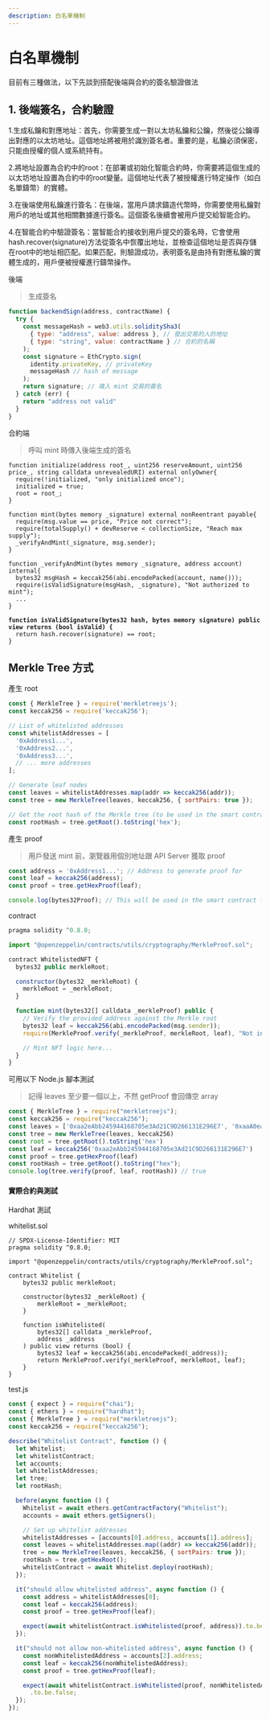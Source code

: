 ```yaml
---
description: 白名單機制
---
```


# 白名單機制

目前有三種做法，以下先談到搭配後端與合約的簽名驗證做法

## 1. 後端簽名，合約驗證

1.生成私鑰和對應地址：首先，你需要生成一對以太坊私鑰和公鑰，然後從公鑰導出對應的以太坊地址。這個地址將被用於識別簽名者。重要的是，私鑰必須保密，只能由授權的個人或系統持有。

2.將地址設置為合約中的root：在部署或初始化智能合約時，你需要將這個生成的以太坊地址設置為合約中的root變量。這個地址代表了被授權進行特定操作（如白名單鑄幣）的實體。

3.在後端使用私鑰進行簽名：在後端，當用戶請求鑄造代幣時，你需要使用私鑰對用戶的地址或其他相關數據進行簽名。這個簽名後續會被用戶提交給智能合約。

4.在智能合約中驗證簽名：當智能合約接收到用戶提交的簽名時，它會使用hash.recover(signature)方法從簽名中恢覆出地址，並檢查這個地址是否與存儲在root中的地址相匹配。如果匹配，則驗證成功，表明簽名是由持有對應私鑰的實體生成的，用戶便被授權進行鑄幣操作。

後端

> 生成簽名

```javascript
function backendSign(address, contractName) {
  try {
    const messageHash = web3.utils.soliditySha3(
      { type: "address", value: address }, // 發出交易的人的地址
      { type: "string", value: contractName } // 合約的名稱
    );
    const signature = EthCrypto.sign(
      identity.privateKey, // privateKey
      messageHash // hash of message
    );
    return signature; // 填入 mint 交易的簽名
  } catch (err) {
    return "address not valid"
  }
}
```

合約端

> 呼叫 mint 時傳入後端生成的簽名

<pre class="language-solidity"><code class="lang-solidity">function initialize(address root_, uint256 reserveAmount, uint256 price_, string calldata unrevealedURI) external onlyOwner{
  require(!initialized, "only initialized once");
  initialized = true;
  root = root_;
}

function mint(bytes memory _signature) external nonReentrant payable{
  require(msg.value == price, "Price not correct");
  require(totalSupply() + devReserve &#x3C; collectionSize, "Reach max supply");
  _verifyAndMint(_signature, msg.sender);
}

function _verifyAndMint(bytes memory _signature, address account) internal{
  bytes32 msgHash = keccak256(abi.encodePacked(account, name()));
  require(isValidSignature(msgHash, _signature), "Not authorized to mint");
  ...
}
<strong>
</strong><strong>function isValidSignature(bytes32 hash, bytes memory signature) public view returns (bool isValid) {
</strong>  return hash.recover(signature) == root;
}
</code></pre>

## Merkle Tree 方式

產生 root

```javascript
const { MerkleTree } = require('merkletreejs');
const keccak256 = require('keccak256');

// List of whitelisted addresses
const whitelistAddresses = [
  '0xAddress1...',
  '0xAddress2...',
  '0xAddress3...',
  // ... more addresses
];

// Generate leaf nodes
const leaves = whitelistAddresses.map(addr => keccak256(addr));
const tree = new MerkleTree(leaves, keccak256, { sortPairs: true });

// Get the root hash of the Merkle tree (to be used in the smart contract)
const rootHash = tree.getRoot().toString('hex');
```

產生 proof

> 用戶發送 mint 前，瀏覽器用個別地址跟 API Server 獲取 proof

```javascript
const address = '0xAddress1...'; // Address to generate proof for
const leaf = keccak256(address);
const proof = tree.getHexProof(leaf);

console.log(bytes32Proof); // This will be used in the smart contract for verification
```

contract&#x20;

```javascript
pragma solidity ^0.8.0;

import "@openzeppelin/contracts/utils/cryptography/MerkleProof.sol";

contract WhitelistedNFT {
  bytes32 public merkleRoot;

  constructor(bytes32 _merkleRoot) {
    merkleRoot = _merkleRoot;
  }

  function mint(bytes32[] calldata _merkleProof) public {
    // Verify the provided address against the Merkle root
    bytes32 leaf = keccak256(abi.encodePacked(msg.sender));
    require(MerkleProof.verify(_merkleProof, merkleRoot, leaf), "Not in whitelist");

    // Mint NFT logic here...
  }
}
```

可用以下 Node.js 腳本測試

> 記得 leaves 至少要一個以上，不然 getProof 會回傳空 array

```javascript
const { MerkleTree } = require("merkletreejs");
const keccak256 = require("keccak256");
const leaves = ['0xaa2eAbb245944168705e3Ad21C9D266131E296E7', '0xaaA0ea4E952C2a9bB6FDaDf7cBa1a08eb20EE157'].map(x => keccak256(x))
const tree = new MerkleTree(leaves, keccak256)
const root = tree.getRoot().toString('hex')
const leaf = keccak256('0xaa2eAbb245944168705e3Ad21C9D266131E296E7')
const proof = tree.getHexProof(leaf)
const rootHash = tree.getRoot().toString("hex");
console.log(tree.verify(proof, leaf, rootHash)) // true
```

#### 實際合約與測試

Hardhat 測試

whitelist.sol

```solidity
// SPDX-License-Identifier: MIT
pragma solidity ^0.8.0;

import "@openzeppelin/contracts/utils/cryptography/MerkleProof.sol";

contract Whitelist {
    bytes32 public merkleRoot;

    constructor(bytes32 _merkleRoot) {
        merkleRoot = _merkleRoot;
    }

    function isWhitelisted(
        bytes32[] calldata _merkleProof,
        address _address
    ) public view returns (bool) {
        bytes32 leaf = keccak256(abi.encodePacked(_address));
        return MerkleProof.verify(_merkleProof, merkleRoot, leaf);
    }
}
```

test.js

```javascript
const { expect } = require("chai");
const { ethers } = require("hardhat");
const { MerkleTree } = require("merkletreejs");
const keccak256 = require("keccak256");

describe("Whitelist Contract", function () {
  let Whitelist;
  let whitelistContract;
  let accounts;
  let whitelistAddresses;
  let tree;
  let rootHash;

  before(async function () {
    Whitelist = await ethers.getContractFactory("Whitelist");
    accounts = await ethers.getSigners();

    // Set up whitelist addresses
    whitelistAddresses = [accounts[0].address, accounts[1].address];
    const leaves = whitelistAddresses.map((addr) => keccak256(addr));
    tree = new MerkleTree(leaves, keccak256, { sortPairs: true });
    rootHash = tree.getHexRoot();
    whitelistContract = await Whitelist.deploy(rootHash);
  });

  it("should allow whitelisted address", async function () {
    const address = whitelistAddresses[0];
    const leaf = keccak256(address);
    const proof = tree.getHexProof(leaf);

    expect(await whitelistContract.isWhitelisted(proof, address)).to.be.true;
  });

  it("should not allow non-whitelisted address", async function () {
    const nonWhitelistedAddress = accounts[2].address;
    const leaf = keccak256(nonWhitelistedAddress);
    const proof = tree.getHexProof(leaf);

    expect(await whitelistContract.isWhitelisted(proof, nonWhitelistedAddress))
      .to.be.false;
  });
});
```
